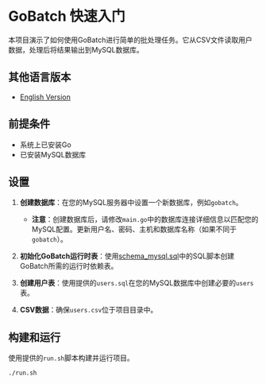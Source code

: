 # GoBatch 快速入门

本项目演示了如何使用GoBatch进行简单的批处理任务。它从CSV文件读取用户数据，处理后将结果输出到MySQL数据库。

## 其他语言版本

- [English Version](README.md)

## 前提条件

- 系统上已安装Go
- 已安装MySQL数据库

## 设置

1. **创建数据库**：在您的MySQL服务器中设置一个新数据库，例如`gobatch`。
   - **注意**：创建数据库后，请修改`main.go`中的数据库连接详细信息以匹配您的MySQL配置。更新用户名、密码、主机和数据库名称（如果不同于`gobatch`）。

2. **初始化GoBatch运行时表**：使用[schema_mysql.sql](https://github.com/chararch/gobatch/blob/master/sql/schema_mysql.sql)中的SQL脚本创建GoBatch所需的运行时依赖表。

3. **创建用户表**：使用提供的`users.sql`在您的MySQL数据库中创建必要的`users`表。

4. **CSV数据**：确保`users.csv`位于项目目录中。

## 构建和运行

使用提供的`run.sh`脚本构建并运行项目。

```bash
./run.sh
```